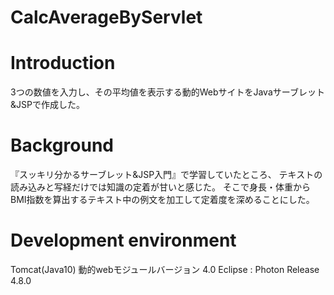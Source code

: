 # CalcAverageByServlet

# Introduction
3つの数値を入力し、その平均値を表示する動的WebサイトをJavaサーブレット&JSPで作成した。

# Background
『スッキリ分かるサーブレット&JSP入門』で学習していたところ、
テキストの読み込みと写経だけでは知識の定着が甘いと感じた。
そこで身長・体重からBMI指数を算出するテキスト中の例文を加工して定着度を深めることにした。

# Development environment
Tomcat(Java10)
動的webモジュールバージョン 4.0
Eclipse : Photon Release 4.8.0
